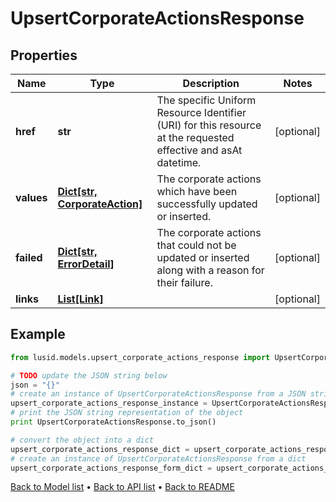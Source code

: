 # UpsertCorporateActionsResponse


## Properties
Name | Type | Description | Notes
------------ | ------------- | ------------- | -------------
**href** | **str** | The specific Uniform Resource Identifier (URI) for this resource at the requested effective and asAt datetime. | [optional] 
**values** | [**Dict[str, CorporateAction]**](CorporateAction.md) | The corporate actions which have been successfully updated or inserted. | [optional] 
**failed** | [**Dict[str, ErrorDetail]**](ErrorDetail.md) | The corporate actions that could not be updated or inserted along with a reason for their failure. | [optional] 
**links** | [**List[Link]**](Link.md) |  | [optional] 

## Example

```python
from lusid.models.upsert_corporate_actions_response import UpsertCorporateActionsResponse

# TODO update the JSON string below
json = "{}"
# create an instance of UpsertCorporateActionsResponse from a JSON string
upsert_corporate_actions_response_instance = UpsertCorporateActionsResponse.from_json(json)
# print the JSON string representation of the object
print UpsertCorporateActionsResponse.to_json()

# convert the object into a dict
upsert_corporate_actions_response_dict = upsert_corporate_actions_response_instance.to_dict()
# create an instance of UpsertCorporateActionsResponse from a dict
upsert_corporate_actions_response_form_dict = upsert_corporate_actions_response.from_dict(upsert_corporate_actions_response_dict)
```
[Back to Model list](../README.md#documentation-for-models) &#8226; [Back to API list](../README.md#documentation-for-api-endpoints) &#8226; [Back to README](../README.md)


